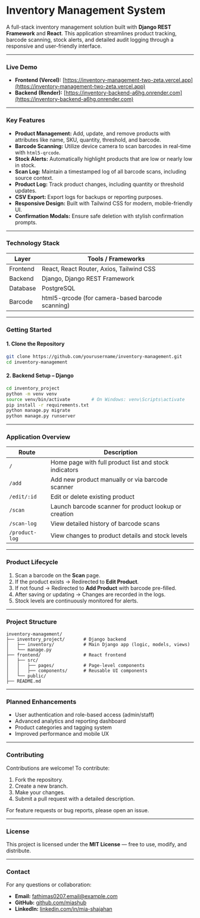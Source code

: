 # Inventory Management System

A full-stack inventory management solution built with **Django REST Framework** and **React**. This application streamlines product tracking, barcode scanning, stock alerts, and detailed audit logging through a responsive and user-friendly interface.

---

### **Live Demo**

- **Frontend (Vercel):** [https://inventory-management-two-zeta.vercel.app](https://inventory-management-two-zeta.vercel.app)  
- **Backend (Render):** [https://inventory-backend-a6hg.onrender.com](https://inventory-backend-a6hg.onrender.com)

---

### **Key Features**

- **Product Management:** Add, update, and remove products with attributes like name, SKU, quantity, threshold, and barcode.
- **Barcode Scanning:** Utilize device camera to scan barcodes in real-time with `html5-qrcode`.
- **Stock Alerts:** Automatically highlight products that are low or nearly low in stock.
- **Scan Log:** Maintain a timestamped log of all barcode scans, including source context.
- **Product Log:** Track product changes, including quantity or threshold updates.
- **CSV Export:** Export logs for backups or reporting purposes.
- **Responsive Design:** Built with Tailwind CSS for modern, mobile-friendly UI.
- **Confirmation Modals:** Ensure safe deletion with stylish confirmation prompts.

---

### **Technology Stack**

| Layer       | Tools / Frameworks                              |
|-------------|--------------------------------------------------|
| Frontend    | React, React Router, Axios, Tailwind CSS         |
| Backend     | Django, Django REST Framework                    |
| Database    | PostgreSQL                                       |
| Barcode     | html5-qrcode (for camera-based barcode scanning) |

---

### **Getting Started**

#### **1. Clone the Repository**

```bash
git clone https://github.com/yourusername/inventory-management.git
cd inventory-management
```

#### **2. Backend Setup – Django**

```bash
cd inventory_project
python -m venv venv
source venv/bin/activate        # On Windows: venv\Scripts\activate
pip install -r requirements.txt
python manage.py migrate
python manage.py runserver
```

---

### **Application Overview**

| Route         | Description                                                |
|---------------|------------------------------------------------------------|
| `/`           | Home page with full product list and stock indicators      |
| `/add`        | Add new product manually or via barcode scanner            |
| `/edit/:id`   | Edit or delete existing product                            |
| `/scan`       | Launch barcode scanner for product lookup or creation      |
| `/scan-log`   | View detailed history of barcode scans                     |
| `/product-log`| View changes to product details and stock levels           |

---

### **Product Lifecycle**

1. Scan a barcode on the **Scan** page.
2. If the product exists → Redirected to **Edit Product**.
3. If not found → Redirected to **Add Product** with barcode pre-filled.
4. After saving or updating → Changes are recorded in the logs.
5. Stock levels are continuously monitored for alerts.

---

### **Project Structure**

```
inventory-management/
├── inventory_project/       # Django backend
│   ├── inventory/           # Main Django app (logic, models, views)
│   └── manage.py
├── frontend/                # React frontend
│   ├── src/
│   │   ├── pages/           # Page-level components
│   │   ├── components/      # Reusable UI components
│   └── public/
├── README.md
```

---

### **Planned Enhancements**

- User authentication and role-based access (admin/staff)
- Advanced analytics and reporting dashboard
- Product categories and tagging system
- Improved performance and mobile UX

---

### **Contributing**

Contributions are welcome! To contribute:

1. Fork the repository.
2. Create a new branch.
3. Make your changes.
4. Submit a pull request with a detailed description.

For feature requests or bug reports, please open an issue.

---

### **License**

This project is licensed under the **MIT License** — free to use, modify, and distribute.

---

### **Contact**

For any questions or collaboration:

- **Email:** [fathimas0207.email@example.com](mailto:fathimas0207.email@example.com)  
- **GitHub:** [github.com/miashub](https://github.com/miashub)  
- **LinkedIn:** [linkedin.com/in/mia-shajahan](https://linkedin.com/in/mia-shajahan)
